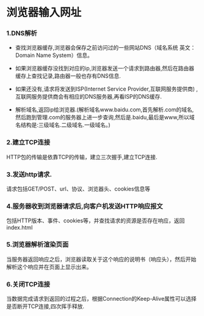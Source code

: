 # 浏览器输入网址

### 1.DNS解析

 - 查找浏览器缓存,浏览器会保存之前访问过的一些网站DNS（域名系统 英文：Domain Name System）信息。

 - 如果浏览器缓存没找到对应的ip,浏览器发送一个请求到路由器,然后在路由器缓存上查找记录,路由器一般也存有DNS信息.

 - 如果还没有,请求将发送到ISP(Internet Service Provider,互联网服务提供商) ,互联网服务提供商会有相应的DNS服务器,再看ISP的DNS缓存.

 - 解析域名,返回ip给浏览器.(解析域名www.baidu.com,首先解析.com的域名,然后跑到管理.com的服务器上进一步查询,然后是.baidu,最后是www,所以域名结构是:三级域名.二级域名.一级域名。)

### 2.建立TCP连接

  HTTP包的传输是依靠TCP的传输，建立三次握手,建立TCP连接.

### 3.发送http请求.

  请求包括GET/POST、url、协议、浏览器头、cookies信息等

### 4.服务器收到浏览器请求后,向客户机发送HTTP响应报文

包括HTTP版本、事件、cookies等，并查找请求的资源是否存在响应，返回 index.html

### 5.浏览器解析渲染页面

当服务器返回响应之后，浏览器读取关于这个响应的说明书（响应头），然后开始解析这个响应并在页面上显示出来。

### 6.关闭TCP连接

当数据完成请求到返回的过程之后，根据Connection的Keep-Alive属性可以选择是否断开TCP连接,四次挥手释放.